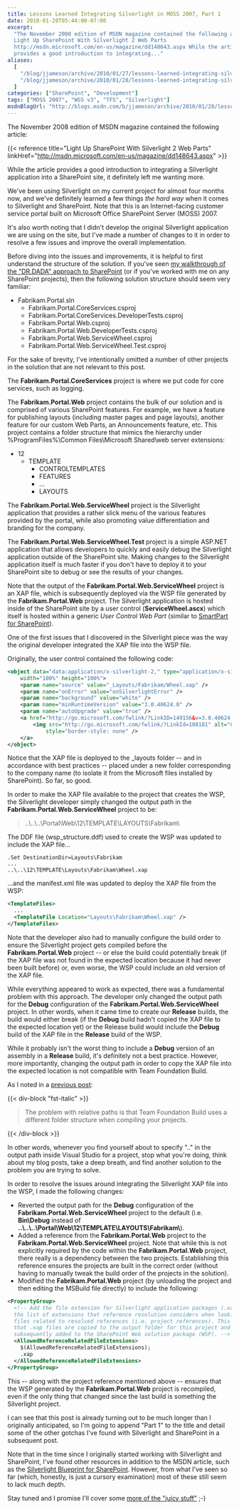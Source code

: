 ```yaml
---
title: Lessons Learned Integrating Silverlight in MOSS 2007, Part 1
date: 2010-01-28T05:44:00-07:00
excerpt:
  "The November 2008 edition of MSDN magazine contained the following article:
  Light Up SharePoint With Silverlight 2 Web Parts
  http://msdn.microsoft.com/en-us/magazine/dd148643.aspx While the article
  provides a good introduction to integrating..."
aliases:
  [
    "/blog/jjameson/archive/2010/01/27/lessons-learned-integrating-silverlight-in-moss-2007-part-1.aspx",
    "/blog/jjameson/archive/2010/01/28/lessons-learned-integrating-silverlight-in-moss-2007-part-1.aspx",
  ]
categories: ["SharePoint", "Development"]
tags: ["MOSS 2007", "WSS v3", "TFS", "Silverlight"]
msdnBlogUrl: "http://blogs.msdn.com/b/jjameson/archive/2010/01/28/lessons-learned-integrating-silverlight-in-moss-2007-part-1.aspx"
---
```


The November 2008 edition of MSDN magazine contained the following article:

{{< reference title="Light Up SharePoint With Silverlight 2 Web Parts"
linkHref="http://msdn.microsoft.com/en-us/magazine/dd148643.aspx" >}}

While the article provides a good introduction to integrating a Silverlight
application into a SharePoint site, it definitely left me wanting more.

We've been using Silverlight on my current project for almost four months now,
and we've definitely learned a few things _the hard way_ when it comes to
Silverlight and SharePoint. Note that this is an Internet-facing customer
service portal built on Microsoft Office SharePoint Server (MOSS) 2007.

It's also worth noting that I didn't develop the original Silverlight
application we are using on the site, but I've made a number of changes to it in
order to resolve a few issues and improve the overall implementation.

Before diving into the issues and improvements, it is helpful to first
understand the structure of the solution. If you've seen
[my walkthrough of the "DR.DADA" approach to SharePoint](/blog/jjameson/2009/09/28/sample-walkthrough-of-the-dr-dada-approach-to-sharepoint)
(or if you've worked with me on any SharePoint projects), then the following
solution structure should seem very familiar:

- Fabrikam.Portal.sln
  - Fabrikam.Portal.CoreServices.csproj
  - Fabrikam.Portal.CoreServices.DeveloperTests.csproj
  - Fabrikam.Portal.Web.csproj
  - Fabrikam.Portal.Web.DeveloperTests.csproj
  - Fabrikam.Portal.Web.ServiceWheel.csproj
  - Fabrikam.Portal.Web.ServiceWheel.Test.csproj

For the sake of brevity, I've intentionally omitted a number of other projects
in the solution that are not relevant to this post.

The **Fabrikam.Portal.CoreServices** project is where we put code for core
services, such as logging.

The **Fabrikam.Portal.Web** project contains the bulk of our solution and is
comprised of various SharePoint features. For example, we have a feature for
publishing layouts (including master pages and page layouts), another feature
for our custom Web Parts, an Announcements feature, etc. This project contains a
folder structure that mimics the hierarchy under %ProgramFiles%\Common
Files\Microsoft Shared\web server extensions:

- 12
  - TEMPLATE
    - CONTROLTEMPLATES
    - FEATURES
    - ...
    - LAYOUTS

The **Fabrikam.Portal.Web.ServiceWheel** project is the Silverlight application
that provides a rather slick menu of the various features provided by the
portal, while also promoting value differentiation and branding for the company.

The **Fabrikam.Portal.Web.ServiceWheel.Test** project is a simple ASP.NET
application that allows developers to quickly and easily debug the Silverlight
application outside of the SharePoint site. Making changes to the Silverlight
application itself is much faster if you don't have to deploy it to your
SharePoint site to debug or see the results of your changes.

Note that the output of the **Fabrikam.Portal.Web.ServiceWheel** project is an
XAP file, which is subsequently deployed via the WSP file generated by the
**Fabrikam.Portal.Web** project. The Silverlight application is hosted inside of
the SharePoint site by a user control (**ServiceWheel.ascx**) which itself is
hosted within a generic _User Control Web Part_ (similar to
[SmartPart for SharePoint](http://www.codeplex.com/smartpart)).

One of the first issues that I discovered in the Silverlight piece was the way
the original developer integrated the XAP file into the WSP file.

Originally, the user control contained the following code:

```XML
<object data="data:application/x-silverlight-2," type="application/x-silverlight-2"
    width="100%" height="100%">
    <param name="source" value="_Layouts/Fabrikam/Wheel.xap" />
    <param name="onError" value="onSilverlightError" />
    <param name="background" value="white" />
    <param name="minRuntimeVersion" value="3.0.40624.0" />
    <param name="autoUpgrade" value="true" />
    <a href="http://go.microsoft.com/fwlink/?LinkID=149156&v=3.0.40624.0" style="text-decoration: none">
        <img src="http://go.microsoft.com/fwlink/?LinkId=108181" alt="Get Microsoft Silverlight"
            style="border-style: none" />
    </a>
</object>
```

Notice that the XAP file is deployed to the \_layouts folder -- and in
accordance with best practices -- placed under a new folder corresponding to the
company name (to isolate it from the Microsoft files installed by SharePoint).
So far, so good.

In order to make the XAP file available to the project that creates the WSP, the
Silverlight developer simply changed the output path in the
**Fabrikam.Portal.Web.ServiceWheel** project to be:

> ..\\..\\..\Portal\Web\12\TEMPLATE\LAYOUTS\Fabrikam\

The DDF file (wsp_structure.ddf) used to create the WSP was updated to include
the XAP file...

```DDF
.Set DestinationDir=Layouts\Fabrikam
...
..\..\12\TEMPLATE\Layouts\Fabrikam\Wheel.xap
```

...and the manifest.xml file was updated to deploy the XAP file from the WSP:

```XML
<TemplateFiles>
  ...
  <TemplateFile Location="Layouts\Fabrikam\Wheel.xap" />
</TemplateFiles>
```

Note that the developer also had to manually configure the build order to ensure
the Silverlight project gets compiled before the **Fabrikam.Portal.Web** project
-- or else the build could potentially break (if the XAP file was not found in
the expected location because it had never been built before) or, even worse,
the WSP could include an old version of the XAP file.

While everything appeared to work as expected, there was a fundamental problem
with this approach. The developer only changed the output path for the **Debug**
configuration of the **Fabrikam.Portal.Web.ServiceWheel** project. In other
words, when it came time to create our **Release** builds, the build would
either break (if the **Debug** build hadn't copied the XAP file to the expected
location yet) or the Release build would include the **Debug** build of the XAP
file in the **Release** build of the WSP.

While it probably isn't the worst thing to include a **Debug** version of an
assembly in a **Release** build, it's definitely not a best practice. However,
more importantly, changing the output path in order to copy the XAP file into
the expected location is not compatible with Team Foundation Build.

As I noted in a
[previous post](/blog/jjameson/2009/11/18/building-sharepoint-wsps-with-team-foundation-build):

{{< div-block "fst-italic" >}}

> The problem with relative paths is that Team Foundation Build uses a different
> folder structure when compiling your projects.

{{< /div-block >}}

In other words, whenever you find yourself about to specify ".." in the output
path inside Visual Studio for a project, stop what you're doing, think about my
blog posts, take a deep breath, and find another solution to the problem you are
trying to solve.

In order to resolve the issues around integrating the Silverlight XAP file into
the WSP, I made the following changes:

- Reverted the output path for the **Debug** configuration of the
  **Fabrikam.Portal.Web.ServiceWheel** project to the default (i.e.
  **Bin\Debug** instead of
  **..\\..\\..\Portal\Web\12\TEMPLATE\LAYOUTS\Fabrikam\\**).
- Added a reference from the **Fabrikam.Portal.Web** project to the
  **Fabrikam.Portal.Web.ServiceWheel** project. Note that while this is not
  explicitly required by the code within the **Fabrikam.Portal.Web** project,
  there really is a dependency between the two projects. Establishing this
  reference ensures the projects are built in the correct order (without having
  to manually tweak the build order of the projects in the solution).
- Modified the **Fabrikam.Portal.Web** project (by unloading the project and
  then editing the MSBuild file directly) to include the following:

```XML
<PropertyGroup>
  <!-- Add the file extension for Silverlight application packages (.xap) to
  the list of extensions that reference resolution considers when looking for
  files related to resolved references (i.e. project references). This ensures
  that .xap files are copied to the output folder for this project and
  subsequently added to the SharePoint Web solution package (WSP). -->
  <AllowedReferenceRelatedFileExtensions>
    $(AllowedReferenceRelatedFileExtensions);
    .xap
  </AllowedReferenceRelatedFileExtensions>
</PropertyGroup>
```

This -- along with the project reference mentioned above -- ensures that the WSP
generated by the **Fabrikam.Portal.Web** project is recompiled, even if the only
thing that changed since the last build is something the Silverlight project.

I can see that this post is already turning out to be much longer than I
originally anticipated, so I'm going to append "Part 1" to the title and detail
some of the other gotchas I've found with Silverlight and SharePoint in a
subsequent post.

Note that in the time since I originally started working with Silverlight and
SharePoint, I've found other resources in addition to the MSDN article, such as
the
[Silverlight Blueprint for SharePoint](http://msdn.microsoft.com/en-us/sharepoint/cc303301.aspx).
However, from what I've seen so far (which, honestly, is just a cursory
examination) most of these still seem to lack much depth.

Stay tuned and I promise I'll cover some
[more of the "juicy stuff"](/blog/jjameson/2010/01/29/lessons-learned-integrating-silverlight-in-moss-2007-part-2)
;-)
